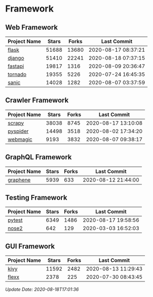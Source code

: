 # Framework

## Web Framework

| Project Name | Stars | Forks | Last Commit |
| ------------ | ----- | ----- | ----------- |
| [flask](https://github.com/pallets/flask) | 51688 | 13680 | 2020-08-17 08:37:21 |
| [django](https://github.com/django/django) | 51410 | 22241 | 2020-08-18 07:37:15 |
| [fastapi](https://github.com/tiangolo/fastapi) | 19817 | 1316 | 2020-08-09 20:36:47 |
| [tornado](https://github.com/tornadoweb/tornado) | 19355 | 5226 | 2020-07-24 16:45:35 |
| [sanic](https://github.com/huge-success/sanic) | 14028 | 1282 | 2020-08-07 03:37:59 |

## Crawler Framework

| Project Name | Stars | Forks | Last Commit |
| ------------ | ----- | ----- | ----------- |
| [scrapy](https://github.com/scrapy/scrapy) | 38038 | 8745 | 2020-08-17 13:10:08 |
| [pyspider](https://github.com/binux/pyspider) | 14498 | 3518 | 2020-08-02 17:34:20 |
| [webmagic](https://github.com/code4craft/webmagic) | 9193 | 3832 | 2020-08-07 09:38:17 |

## GraphQL Framework

| Project Name | Stars | Forks | Last Commit |
| ------------ | ----- | ----- | ----------- |
| [graphene](https://github.com/graphql-python/graphene) | 5939 | 633 | 2020-08-12 21:44:00 |

## Testing Framework

| Project Name | Stars | Forks | Last Commit |
| ------------ | ----- | ----- | ----------- |
| [pytest](https://github.com/pytest-dev/pytest) | 6349 | 1486 | 2020-08-17 19:58:56 |
| [nose2](https://github.com/nose-devs/nose2) | 642 | 129 | 2020-03-03 16:52:03 |

## GUI Framework

| Project Name | Stars | Forks | Last Commit |
| ------------ | ----- | ----- | ----------- |
| [kivy](https://github.com/kivy/kivy) | 11592 | 2482 | 2020-08-13 11:29:43 |
| [flexx](https://github.com/flexxui/flexx) | 2378 | 225 | 2020-07-30 08:43:45 |

*Update Date: 2020-08-18T17:01:36*